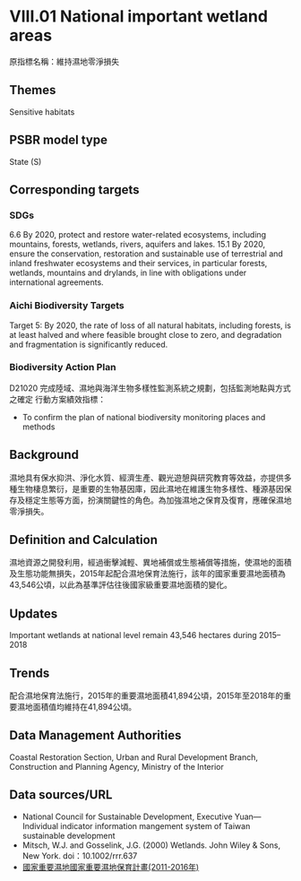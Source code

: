 # VIII.01 National important wetland areas
原指標名稱：維持濕地零淨損失

<script type="text/javascript" src="http://cdn.mathjax.org/mathjax/latest/MathJax.js?config=TeX-AMS-MML_HTMLorMML"></script>

## Themes
Sensitive habitats
## PSBR model type
State (S)
## Corresponding targets
### SDGs
6.6 By 2020, protect and restore water-related ecosystems, including mountains, forests, wetlands, rivers, aquifers and lakes. 15.1 By 2020, ensure the conservation, restoration and sustainable use of terrestrial and inland freshwater ecosystems and their services, in particular forests, wetlands, mountains and drylands, in line with obligations under international agreements.
### Aichi Biodiversity Targets
Target 5: By 2020, the rate of loss of all natural habitats, including forests, is at least halved and where feasible brought close to zero, and degradation and fragmentation is significantly reduced.
### Biodiversity Action Plan
D21020 完成陸域、濕地與海洋生物多樣性監測系統之規劃，包括監測地點與方式之確定 行動方案績效指標：
* To confirm the plan of national biodiversity monitoring places and methods
## Background
濕地具有保水抑洪、淨化水質、經濟生產、觀光遊憩與研究教育等效益，亦提供多種生物棲息繁衍，是重要的生物基因庫，因此濕地在維護生物多樣性、種源基因保存及穩定生態等方面，扮演關鍵性的角色。為加強濕地之保育及復育，應確保濕地零淨損失。
## Definition and Calculation
濕地資源之開發利用，經過衝擊減輕、異地補償或生態補償等措施，使濕地的面積及生態功能無損失，2015年起配合濕地保育法施行，該年的國家重要濕地面積為43,546公頃，以此為基準評估往後國家級重要濕地面積的變化。
## Updates
Important wetlands at national level remain 43,546 hectares during 2015–2018
## Trends
配合濕地保育法施行，2015年的重要濕地面積41,894公頃，2015年至2018年的重要濕地面積值均維持在41,894公頃。
## Data Management Authorities
Coastal Restoration Section, Urban and Rural Development Branch, Construction and Planning Agency, Ministry of the Interior
## Data sources/URL
* National Council for Sustainable Development, Executive Yuan— Individual indicator information mangement system of Taiwan sustainable development
* Mitsch, W.J. and Gosselink, J.G. (2000) Wetlands. John Wiley & Sons, New York. doi：10.1002/rrr.637
* [國家重要濕地國家重要濕地保育計畫(2011-2016年)](http://wetland-tw.tcd.gov.tw/WetLandWeb/landprotect.php)